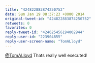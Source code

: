 ```yaml
---
title: "424822883874250752"
date: Sun Jan 19 08:37:23 +0000 2014
original-tweet-id: "424822883874250752"
retweets: 0
favorites: 0
reply-tweet-id: "424625456194002944"
reply-user-id: "223904855"
reply-user-screen-name: "TomALloyd"
---
```

<a href="https://twitter.com/TomALloyd">@TomALloyd</a> Thats really well executed!

